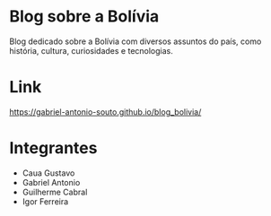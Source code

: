 # Blog sobre a Bolívia

Blog dedicado sobre a Bolívia com diversos assuntos do país, como história, cultura, curiosidades e tecnologias.

# Link

https://gabriel-antonio-souto.github.io/blog_bolivia/

# Integrantes

<ul>
  <li> Caua Gustavo
  <li> Gabriel Antonio
  <li> Guilherme Cabral
  <li> Igor Ferreira
<ul/>

